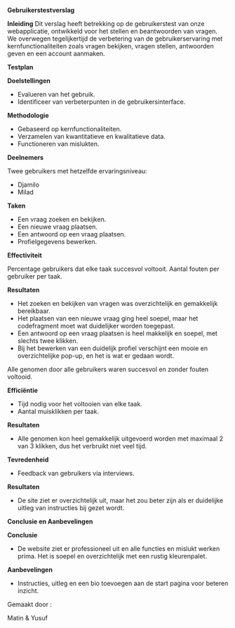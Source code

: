 **Gebruikerstestverslag**

**Inleiding**
Dit verslag heeft betrekking op de gebruikerstest van onze webapplicatie, ontwikkeld voor het stellen en beantwoorden van vragen. We overwegen tegelijkertijd de verbetering van de gebruikerservaring met kernfunctionaliteiten zoals vragen bekijken, vragen stellen, antwoorden geven en een account aanmaken.

**Testplan**

**Doelstellingen**

- Evalueren van het gebruik.
- Identificeer van verbeterpunten in de gebruikersinterface.

**Methodologie**


- Gebaseerd op kernfunctionaliteiten.
- Verzamelen van kwantitatieve en kwalitatieve data.
- Functioneren van mislukten.

**Deelnemers**

Twee gebruikers met hetzelfde ervaringsniveau:

- Djamilo
- Milad

**Taken**

- Een vraag zoeken en bekijken.
- Een nieuwe vraag plaatsen.
- Een antwoord op een vraag plaatsen.
- Profielgegevens bewerken.

**Effectiviteit**

Percentage gebruikers dat elke taak succesvol voltooit.
Aantal fouten per gebruiker per taak.

**Resultaten**


- Het zoeken en bekijken van vragen was overzichtelijk en gemakkelijk bereikbaar.
- Het plaatsen van een nieuwe vraag ging heel soepel, maar het codefragment moet wat duidelijker worden toegepast.
- Een antwoord op een vraag plaatsen is heel makkelijk en soepel, met slechts twee klikken.
- Bij het bewerken van een duidelijk profiel verschijnt een mooie en overzichtelijke pop-up, en het is wat er gedaan wordt.


Alle genomen door alle gebruikers waren succesvol en zonder fouten voltooid.

**Efficiëntie**

- Tijd nodig voor het voltooien van elke taak.
- Aantal muisklikken per taak.


**Resultaten**

- Alle genomen kon heel gemakkelijk uitgevoerd worden met maximaal 2 van 3 klikken, dus het verbruikt niet veel tijd.

**Tevredenheid**

- Feedback van gebruikers via interviews.

**Resultaten**

- De site ziet er overzichtelijk uit, maar het zou beter zijn als er duidelijke uitleg van instructies bij gezet wordt.

**Conclusie en Aanbevelingen**

**Conclusie**
- De website ziet er professioneel uit en alle functies en mislukt werken prima. Het is soepel en overzichtelijk met een rustig kleurenpalet.

**Aanbevelingen**
- Instructies, uitleg en een bio toevoegen aan de start pagina voor beteren inzicht.


Gemaakt door :

Matin & Yusuf
